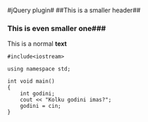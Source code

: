 #jQuery plugin#
##This is a smaller header##
### This is even smaller one###

This is a normal **text**

    #include<iostream>
    
    using namespace std;
    
    int void main()
    {
    	int godini;
    	cout << "Kolku godini imas?";
        godini = cin;
    }
    
